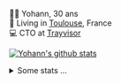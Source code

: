 <p>
  👨🏻 <bold>Yohann</bold>, 30 ans<br/>
  💼 Living in <a href="https://www.google.com/maps?q=toulouse">Toulouse</a>, France<br/>
  💻 CTO at <a href="https://trayvisor.com/">Trayvisor</a><br/>
</p>

<a href="https://github.com/anuraghazra/github-readme-stats"><img align="center" src="https://github-readme-stats-dviw-8taegaswk-yohann84ls-projects.vercel.app//api?username=yohann84L&show_icons=true&include_all_commits=true" alt="Yohann's github stats" /> </a>


<details>
  <summary>Some stats ...</summary><br/>
  

<!--START_SECTION:waka-->
![Code Time](http://img.shields.io/badge/Code%20Time-1%2C321%20hrs%2056%20mins-blue)

![Profile Views](http://img.shields.io/badge/Profile%20Views-0-blue)

**🐱 My GitHub Data** 

> 📦 441.0 kB Used in GitHub's Storage 
 > 
> 🏆 534 Contributions in the Year 2025
 > 
> 🚫 Not Opted to Hire
 > 
> 📜 26 Public Repositories 
 > 
> 🔑 21 Private Repositories 
 > 
**I'm an Early 🐤** 

```text
🌞 Morning                26941 commits       ███████░░░░░░░░░░░░░░░░░░   29.71 % 
🌆 Daytime                52467 commits       ██████████████░░░░░░░░░░░   57.85 % 
🌃 Evening                11136 commits       ███░░░░░░░░░░░░░░░░░░░░░░   12.28 % 
🌙 Night                  148 commits         ░░░░░░░░░░░░░░░░░░░░░░░░░   00.16 % 
```
📅 **I'm Most Productive on Wednesday** 

```text
Monday                   17382 commits       █████░░░░░░░░░░░░░░░░░░░░   19.17 % 
Tuesday                  17008 commits       █████░░░░░░░░░░░░░░░░░░░░   18.75 % 
Wednesday                18607 commits       █████░░░░░░░░░░░░░░░░░░░░   20.52 % 
Thursday                 18402 commits       █████░░░░░░░░░░░░░░░░░░░░   20.29 % 
Friday                   17607 commits       █████░░░░░░░░░░░░░░░░░░░░   19.41 % 
Saturday                 647 commits         ░░░░░░░░░░░░░░░░░░░░░░░░░   00.71 % 
Sunday                   1039 commits        ░░░░░░░░░░░░░░░░░░░░░░░░░   01.15 % 
```


📊 **This Week I Spent My Time On** 

```text
🕑︎ Time Zone: Europe/Paris

💬 Programming Languages: 
HTTP Request             11 hrs 16 mins      ██████████████████████░░░   87.52 % 
Other                    1 hr 36 mins        ███░░░░░░░░░░░░░░░░░░░░░░   12.48 % 

🔥 Editors: 
Zed                      11 hrs 17 mins      ██████████████████████░░░   87.64 % 
Postman                  1 hr 35 mins        ███░░░░░░░░░░░░░░░░░░░░░░   12.36 % 

💻 Operating System: 
Mac                      12 hrs 53 mins      █████████████████████████   100.00 % 
```

**I Mostly Code in Python** 

```text
Python                   26 repos            ██████████████░░░░░░░░░░░   55.32 % 
Jupyter Notebook         4 repos             ██░░░░░░░░░░░░░░░░░░░░░░░   08.51 % 
JavaScript               3 repos             ██░░░░░░░░░░░░░░░░░░░░░░░   06.38 % 
HTML                     2 repos             █░░░░░░░░░░░░░░░░░░░░░░░░   04.26 % 
Shell                    1 repo              █░░░░░░░░░░░░░░░░░░░░░░░░   02.13 % 
```




 Last Updated on 28/07/2025 00:47:40 UTC
<!--END_SECTION:waka-->

